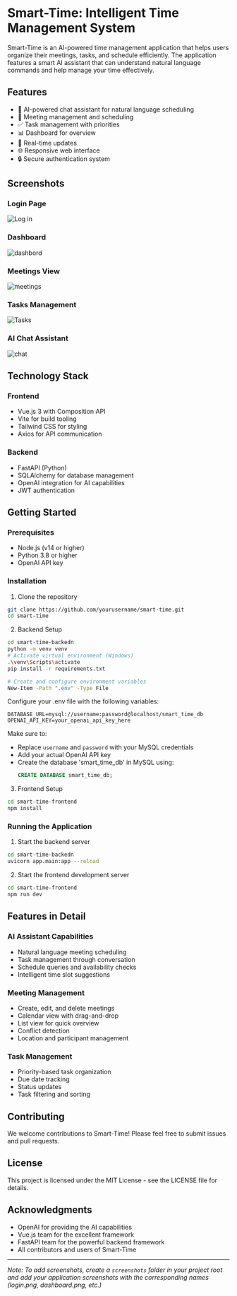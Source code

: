 # Smart-Time: Intelligent Time Management System

Smart-Time is an AI-powered time management application that helps users organize their meetings, tasks, and schedule efficiently. The application features a smart AI assistant that can understand natural language commands and help manage your time effectively.

## Features

- 🤖 AI-powered chat assistant for natural language scheduling
- 📅 Meeting management and scheduling
- ✅ Task management with priorities
- 📊 Dashboard for overview
- 🔄 Real-time updates
- 🌐 Responsive web interface
- 🔒 Secure authentication system

## Screenshots

### Login Page
![Log in](https://github.com/user-attachments/assets/7b8e2b94-7a41-4b28-aae1-e00b359a5fd0)


### Dashboard
![dashbord](https://github.com/user-attachments/assets/757314a7-9fee-4a47-b5ad-1daf8cc270fc)


### Meetings View
![meetings](https://github.com/user-attachments/assets/d3467200-35ee-4f12-afe0-8fabd10e4a42)


### Tasks Management
![Tasks](https://github.com/user-attachments/assets/25798deb-6789-43e7-a86f-f1c587ed574e)


### AI Chat Assistant
![chat](https://github.com/user-attachments/assets/1bc9f099-f1ea-4aa4-823d-6ecd02957d09)


## Technology Stack

### Frontend
- Vue.js 3 with Composition API
- Vite for build tooling
- Tailwind CSS for styling
- Axios for API communication

### Backend
- FastAPI (Python)
- SQLAlchemy for database management
- OpenAI integration for AI capabilities
- JWT authentication

## Getting Started

### Prerequisites
- Node.js (v14 or higher)
- Python 3.8 or higher
- OpenAI API key

### Installation

1. Clone the repository
```bash
git clone https://github.com/yourusername/smart-time.git
cd smart-time
```

2. Backend Setup
```bash
cd smart-time-backedn
python -m venv venv
# Activate virtual environment (Windows)
.\venv\Scripts\activate
pip install -r requirements.txt

# Create and configure environment variables
New-Item -Path ".env" -Type File
```

Configure your .env file with the following variables:
```env
DATABASE_URL=mysql://username:password@localhost/smart_time_db
OPENAI_API_KEY=your_openai_api_key_here

```

Make sure to:
- Replace `username` and `password` with your MySQL credentials
- Add your actual OpenAI API key
- Create the database 'smart_time_db' in MySQL using:
  ```sql
  CREATE DATABASE smart_time_db;
  ```

3. Frontend Setup
```bash
cd smart-time-frontend
npm install
```

### Running the Application

1. Start the backend server
```bash
cd smart-time-backedn
uvicorn app.main:app --reload
```

2. Start the frontend development server
```bash
cd smart-time-frontend
npm run dev
```

## Features in Detail

### AI Assistant Capabilities
- Natural language meeting scheduling
- Task management through conversation
- Schedule queries and availability checks
- Intelligent time slot suggestions

### Meeting Management
- Create, edit, and delete meetings
- Calendar view with drag-and-drop
- List view for quick overview
- Conflict detection
- Location and participant management

### Task Management
- Priority-based task organization
- Due date tracking
- Status updates
- Task filtering and sorting

## Contributing

We welcome contributions to Smart-Time! Please feel free to submit issues and pull requests.

## License

This project is licensed under the MIT License - see the LICENSE file for details.

## Acknowledgments

- OpenAI for providing the AI capabilities
- Vue.js team for the excellent framework
- FastAPI team for the powerful backend framework
- All contributors and users of Smart-Time

---
*Note: To add screenshots, create a `screenshots` folder in your project root and add your application screenshots with the corresponding names (login.png, dashboard.png, etc.)*
